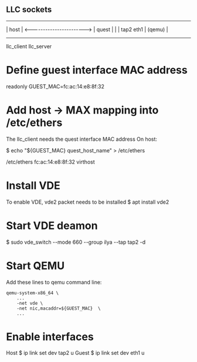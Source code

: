 ## LLC sockets
----------                           ----------
| host   | <-----------------------> | quest  |
|        | tap2                 eth1 | (qemu) |
----------                           ----------
llc_client                           llc_server


# Define guest interface MAC address
readonly GUEST_MAC=fc:ac:14:e8:8f:32

# Add host -> MAX mapping into /etc/ethers
The llc_client needs the quest interface MAC address
On host: 

$ echo "${GUEST_MAC} quest_host_name" > /etc/ethers

/etc/ethers
fc:ac:14:e8:8f:32 virthost

# Install VDE

To enable VDE, vde2 packet needs to be installed
$ apt install vde2

# Start VDE deamon

$ sudo vde_switch --mode 660 --group ilya --tap tap2 -d


# Start QEMU
Add these lines to qemu command line:

    qemu-system-x86_64 \
        ...
        -net vde \
        -net nic,macaddr=${GUEST_MAC}  \
        ...

# Enable interfaces
Host
$ ip link set dev tap2 u
Guest
$ ip link set dev eth1 u
